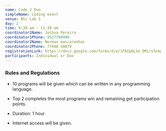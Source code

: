 ```yaml
---
name: Code 2 Duo
simpleName: Coding event
venue: BSc Lab 1
day: 2
time: 9:30 am - 11:30 am
coordinator1Name: Joshua Pereira	
coordinator1Phone: 9527709990
coordinator2Name: Norman mascarenhas
coordinator2Phone: 77448 38079
registrationLink: https://docs.google.com/forms/d/e/1FAIpQLSe_DMirs5nmgwq-tjJfWpjKpFjYhusjqVGAAYxkRKqHPcc6BA/viewform?vc=0&c=0&w=1&flr=0
participants: Individual or Duo
---
```


### Rules and Regulations 

- 10 programs will be given which can be written in any programming language.
 
- Top 2  completes the most programs win and remaining get participation points. 

- Duration: 1 hour

- Internet access will be given.

